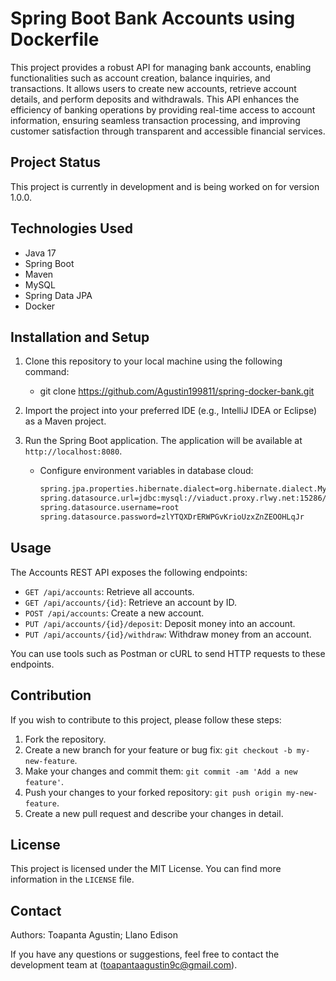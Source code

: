 # Spring Boot Bank Accounts using Dockerfile

This project provides a robust API for managing bank accounts, enabling functionalities such as account creation, balance inquiries, and transactions. It allows users to create new accounts, retrieve account details, and perform deposits and withdrawals. This API enhances the efficiency of banking operations by providing real-time access to account information, ensuring seamless transaction processing, and improving customer satisfaction through transparent and accessible financial services.

## Project Status

This project is currently in development and is being worked on for version 1.0.0.

## Technologies Used

- Java 17
- Spring Boot
- Maven
- MySQL
- Spring Data JPA
- Docker

## Installation and Setup

1. Clone this repository to your local machine using the following command:
    + git clone https://github.com/Agustin199811/spring-docker-bank.git

2. Import the project into your preferred IDE (e.g., IntelliJ IDEA or Eclipse) as a Maven project.

3. Run the Spring Boot application. The application will be available at `http://localhost:8080`.
    - Configure environment variables in database cloud:
        ```bash
        spring.jpa.properties.hibernate.dialect=org.hibernate.dialect.MySQLDialect
        spring.datasource.url=jdbc:mysql://viaduct.proxy.rlwy.net:15286/railway
        spring.datasource.username=root
        spring.datasource.password=zlYTQXDrERWPGvKrioUzxZnZEOOHLqJr

## Usage


The Accounts REST API exposes the following endpoints:

- `GET /api/accounts`: Retrieve all accounts.
- `GET /api/accounts/{id}`: Retrieve an account by ID.
- `POST /api/accounts`: Create a new account.
- `PUT /api/accounts/{id}/deposit`: Deposit money into an account.
- `PUT /api/accounts/{id}/withdraw`: Withdraw money from an account.

You can use tools such as Postman or cURL to send HTTP requests to these endpoints.

## Contribution

If you wish to contribute to this project, please follow these steps:

1. Fork the repository.
2. Create a new branch for your feature or bug fix: `git checkout -b my-new-feature`.
3. Make your changes and commit them: `git commit -am 'Add a new feature'`.
4. Push your changes to your forked repository: `git push origin my-new-feature`.
5. Create a new pull request and describe your changes in detail.

## License

This project is licensed under the MIT License. You can find more information in the `LICENSE` file.

## Contact
Authors: Toapanta Agustin; Llano Edison

If you have any questions or suggestions, feel free to contact the development team at (toapantaagustin9c@gmail.com).